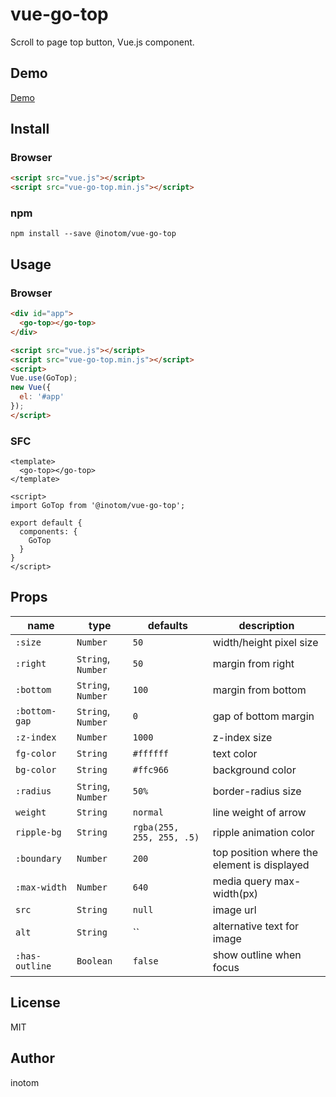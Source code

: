 # vue-go-top

Scroll to page top button, Vue.js component.

## Demo

[Demo](http://sandbox.serendip.ws/vue-go-top.html)


## Install

### Browser

```html
<script src="vue.js"></script>
<script src="vue-go-top.min.js"></script>
```


### npm

```
npm install --save @inotom/vue-go-top
```


## Usage

### Browser

```html
<div id="app">
  <go-top></go-top>
</div>

<script src="vue.js"></script>
<script src="vue-go-top.min.js"></script>
<script>
Vue.use(GoTop);
new Vue({
  el: '#app'
});
</script>
```


### SFC

```vue
<template>
  <go-top></go-top>
</template>

<script>
import GoTop from '@inotom/vue-go-top';

export default {
  components: {
    GoTop
  }
}
</script>
```


## Props

| name           | type               | defaults                  | description                                 |
|----------------|--------------------|---------------------------|---------------------------------------------|
| `:size`        | `Number`           | `50`                      | width/height pixel size                     |
| `:right`       | `String`, `Number` | `50`                      | margin from right                           |
| `:bottom`      | `String`, `Number` | `100`                     | margin from bottom                          |
| `:bottom-gap`  | `String`, `Number` | `0`                       | gap of bottom margin                        |
| `:z-index`     | `Number`           | `1000`                    | z-index size                                |
| `fg-color`     | `String`           | `#ffffff`                 | text color                                  |
| `bg-color`     | `String`           | `#ffc966`                 | background color                            |
| `:radius`      | `String`, `Number` | `50%`                     | border-radius size                          |
| `weight`       | `String`           | `normal`                  | line weight of arrow                        |
| `ripple-bg`    | `String`           | `rgba(255, 255, 255, .5)` | ripple animation color                      |
| `:boundary`    | `Number`           | `200`                     | top position where the element is displayed |
| `:max-width`   | `Number`           | `640`                     | media query max-width(px)                   |
| `src`          | `String`           | `null`                    | image url                                   |
| `alt`          | `String`           | ``                        | alternative text for image                  |
| `:has-outline` | `Boolean`          | `false`                   | show outline when focus                     |


## License

MIT


## Author

inotom
